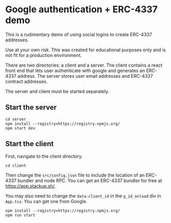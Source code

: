 # Google authentication + ERC-4337 demo

This is a rudimentary demo of using social logins to create ERC-4337 addresses.

Use at your own risk. This was created for educational purposes only and is not fit for a production environment.

There are two directories: a client and a server. The client contains a react front end that lets user authenticate with google and generates an ERC-4337 address. The server stores user email addresses and ERC-4337 contract addresses.

The server and client must be started separately.



## Start the server
```
cd server
npm install --registry=https://registry.npmjs.org/
npm start dev
```

## Start the client
First, navigate to the client directory.
```
cd client
```

Then change the `src/config.json` file to include the location of an ERC-4337 bundler and node RPC. You can get an ERC-4337 bundler for free at https://app.stackup.sh/.

You may also need to change the `data-client_id` in the `g_id_onload` div in `App.tsx`. You can get one from Google.

```
npm install --registry=https://registry.npmjs.org/
npm run start
```

